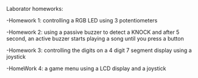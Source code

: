Laborator homeworks:

  -Homework 1: controlling a RGB LED using 3 potentiometers

  -Homework 2: using a passive buzzer to detect a KNOCK and after 5 second, an active buzzer starts playing a song until you press a button

  -Homework 3: controlling the digits on a 4 digit 7 segment display using a joystick

  -HomeWork 4: a game menu using a LCD display and a joystick
